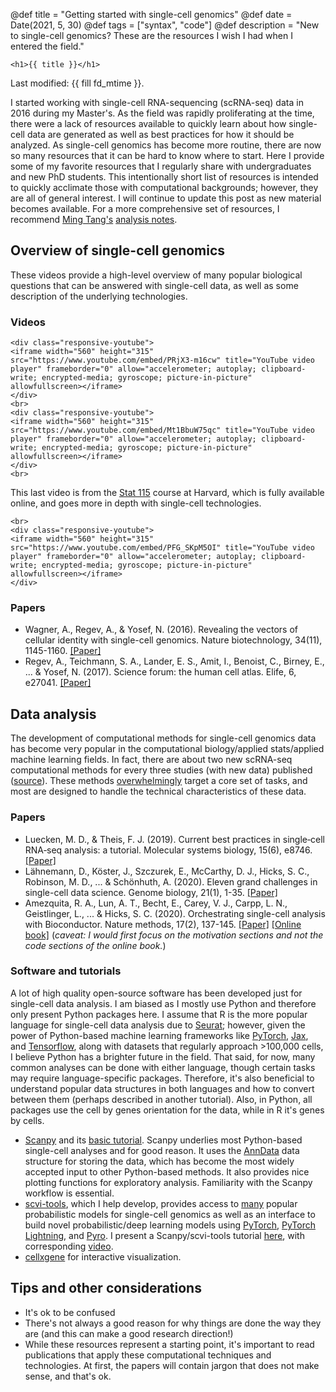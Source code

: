 @def title = "Getting started with single-cell genomics"
@def date = Date(2021, 5, 30)
@def tags = ["syntax", "code"]
@def description = "New to single-cell genomics? These are the resources I wish I had when I entered the field."

~~~
<h1>{{ title }}</h1>
~~~

Last modified: {{ fill fd_mtime }}.


I started working with single-cell RNA-sequencing (scRNA-seq) data in 2016 during my Master's. As the field was rapidly proliferating at the time, there were a lack of resources available to quickly learn about how single-cell data are generated as well as best practices for how it should be analyzed. As single-cell genomics has become more routine, there are now so many resources that it can be hard to know where to start. Here I provide some of my favorite resources that I regularly share with undergraduates and new PhD students. This intentionally short list of resources is intended to quickly acclimate those with computational backgrounds; however, they are all of general interest. I will continue to update this post as new material becomes available. For a more comprehensive set of resources, I recommend [Ming Tang's](https://twitter.com/tangming2005) [analysis notes](https://github.com/crazyhottommy/scRNAseq-analysis-notes).

## Overview of single-cell genomics
These videos provide a high-level overview of many popular biological questions that can be answered with single-cell data, as well as some description of the underlying technologies.

### Videos

~~~
<div class="responsive-youtube">
<iframe width="560" height="315" src="https://www.youtube.com/embed/PRjX3-m16cw" title="YouTube video player" frameborder="0" allow="accelerometer; autoplay; clipboard-write; encrypted-media; gyroscope; picture-in-picture" allowfullscreen></iframe>
</div>
<br>
<div class="responsive-youtube">
<iframe width="560" height="315" src="https://www.youtube.com/embed/Mt1BbuW75qc" title="YouTube video player" frameborder="0" allow="accelerometer; autoplay; clipboard-write; encrypted-media; gyroscope; picture-in-picture" allowfullscreen></iframe>
</div>
<br>
~~~
This last video is from the [Stat 115](https://canvas.harvard.edu/courses/39391) course at Harvard, which is fully available online, and goes more in depth with single-cell technologies.
~~~
<br>
<div class="responsive-youtube">
<iframe width="560" height="315" src="https://www.youtube.com/embed/PFG_SKpM5OI" title="YouTube video player" frameborder="0" allow="accelerometer; autoplay; clipboard-write; encrypted-media; gyroscope; picture-in-picture" allowfullscreen></iframe>
</div>
~~~

### Papers

- Wagner, A., Regev, A., & Yosef, N. (2016). Revealing the vectors of cellular identity with single-cell genomics. Nature biotechnology, 34(11), 1145-1160. [[Paper]](https://www.nature.com/articles/nbt.3711)
- Regev, A., Teichmann, S. A., Lander, E. S., Amit, I., Benoist, C., Birney, E., ... & Yosef, N. (2017). Science forum: the human cell atlas. Elife, 6, e27041. [[Paper]](https://elifesciences.org/articles/27041)

## Data analysis

The development of computational methods for single-cell genomics data has become very popular in the computational biology/applied stats/applied machine learning fields. In fact, there are about two new scRNA-seq computational methods for every three studies (with new data) published ([source](https://twitter.com/sinabooeshaghi/status/1357434610750136321?s=20)). These methods [overwhelmingly](https://www.scrna-tools.org/analysis) target a core set of tasks, and most are designed to handle the technical characteristics of these data.

### Papers

- Luecken, M. D., & Theis, F. J. (2019). Current best practices in single‐cell RNA‐seq analysis: a tutorial. Molecular systems biology, 15(6), e8746. [[Paper]](https://www.embopress.org/doi/full/10.15252/msb.20188746)
- Lähnemann, D., Köster, J., Szczurek, E., McCarthy, D. J., Hicks, S. C., Robinson, M. D., ... & Schönhuth, A. (2020). Eleven grand challenges in single-cell data science. Genome biology, 21(1), 1-35. [[Paper]](https://genomebiology.biomedcentral.com/articles/10.1186/s13059-020-1926-6)
- Amezquita, R. A., Lun, A. T., Becht, E., Carey, V. J., Carpp, L. N., Geistlinger, L., ... & Hicks, S. C. (2020). Orchestrating single-cell analysis with Bioconductor. Nature methods, 17(2), 137-145. [[Paper]](https://www.nature.com/articles/s41592-019-0654-x) [[Online book]](https://bioconductor.org/books/release/OSCA/) (*caveat: I would first focus on the motivation sections and not the code sections of the online book.*)

### Software and tutorials

A lot of high quality open-source software has been developed just for single-cell data analysis. I am biased as I mostly use Python and therefore only present Python packages here. I assume that R is the more popular language for single-cell data analysis due to [Seurat](https://satijalab.org/seurat/); however, given the power of Python-based machine learning frameworks like [PyTorch](https://pytorch.org/), [Jax](https://github.com/google/jax), and [Tensorflow](https://www.tensorflow.org/), along with datasets that regularly approach >100,000 cells, I believe Python has a brighter future in the field. That said, for now, many common analyses can be done with either language, though certain tasks may require language-specific packages. Therefore, it's also beneficial to understand popular data structures in both languages and how to convert between them (perhaps described in another tutorial). Also, in Python, all packages use the cell by genes orientation for the data, while in R it's genes by cells.

- [Scanpy](https://scanpy.readthedocs.io/en/stable/) and its [basic tutorial](https://scanpy-tutorials.readthedocs.io/en/latest/pbmc3k.html). Scanpy underlies most Python-based single-cell analyses and for good reason. It uses the [AnnData](https://anndata.readthedocs.io/en/latest/) data structure for storing the data, which has become the most widely accepted input to other Python-based methods. It also provides nice plotting functions for exploratory analysis. Familiarity with the Scanpy workflow is essential.
- [scvi-tools](https://scvi-tools.org/), which I help develop, provides access to [many](https://scvi-tools.org/get_started#single-cell-omics-data-analysis) popular probabilistic models for single-cell genomics as well as an interface to build novel probabilistic/deep learning models using [PyTorch](https://pytorch.org/), [PyTorch Lightning](https://www.pytorchlightning.ai/), and [Pyro](https://pyro.ai/). I present a Scanpy/scvi-tools tutorial [here](https://ccbskillssem.github.io/pages/scanpy_scvi_tools/), with corresponding [video](https://youtu.be/EKTg9NV5hEA).
- [cellxgene](https://chanzuckerberg.github.io/cellxgene/) for interactive visualization.

## Tips and other considerations

- It's ok to be confused
- There's not always a good reason for why things are done the way they are (and this can make a good research direction!)
- While these resources represent a starting point, it's important to read publications that apply these computational techniques and technologies. At first, the papers will contain jargon that does not make sense, and that's ok.
